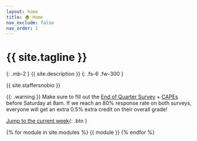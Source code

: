 ```yaml
---
layout: home
title: 🏠 Home
nav_exclude: false
nav_order: 1
---
```


# {{ site.tagline }}
{: .mb-2 }
{{ site.description }}
{: .fs-6 .fw-300 }

{{ site.staffersnobio }}

{{: .warning }} Make sure to fill out the [End of Quarter Survey](https://forms.gle/pmorTbJ18ufDBeiq8) + [CAPEs](https://cape.ucsd.edu/) before Saturday at 8am. If we reach an 80% response rate on both surveys, everyone will get an extra 0.5% extra credit on their overall grade!

<!-- Lecture and discussion recordings can be found at [podcast.ucsd.edu](https://podcast.ucsd.edu). -->

[Jump to the current week](#week-10){: .btn }

{% for module in site.modules %}
{{ module }}
{% endfor %}
